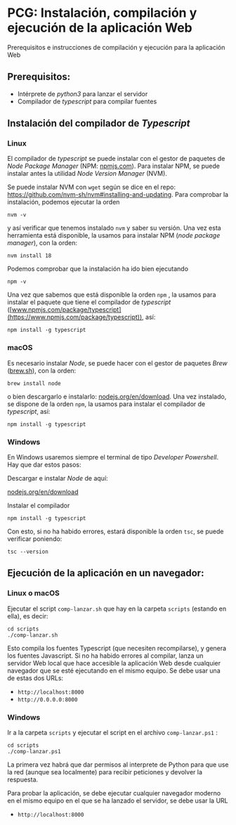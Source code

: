 # PCG: Instalación, compilación y ejecución de la aplicación Web

Prerequisitos e instrucciones de compilación y ejecución para la aplicación Web

## Prerequisitos: 

+ Intérprete de *python3* para lanzar el servidor
+ Compilador de *typescript* para compilar fuentes


## Instalación del compilador de _Typescript_

### Linux

El compilador de _typescript_ se puede instalar con el gestor de paquetes de _Node Package Manager_ (NPM: [npmjs.com](https://www.npmjs.com/)). Para instalar NPM, se puede instalar antes la utilidad _Node Version Manager_ (NVM).

Se puede instalar NVM con `wget` según se dice en el repo: https://github.com/nvm-sh/nvm#installing-and-updating. Para comprobar la instalación, podemos ejecutar la orden 

```
nvm -v
```

y así verificar que tenemos instalado `nvm` y saber su versión. Una vez esta herramienta está disponible, la usamos para instalar NPM (_node package manager_), con la orden:

```
nvm install 18
```

Podemos comprobar que la instalación ha ido bien ejecutando 

```
npm -v
```

Una vez que sabemos que está disponible la orden `npm` , la usamos para instalar el paquete que tiene el compilador de _typescript_ ([www.npmjs.com/package/typescript](https://www.npmjs.com/package/typescript)), así: 

```
npm install -g typescript
```



### macOS

Es necesario instalar _Node_, se puede hacer con el gestor de paquetes _Brew_ ([brew.sh](https://brew.sh)), con la orden: 

```
brew install node
```

o bien descargarlo e instalarlo: [nodejs.org/en/download](https://nodejs.org/en/download). Una vez instalado, se dispone de la orden `npm`, la usamos para instalar el compilador de _typescript_, así:

```
npm install -g typescript
```

### Windows

En Windows usaremos siempre el terminal de tipo _Developer Powershell_. Hay que dar estos pasos:

Descargar e instalar _Node_ de aquí: 

[nodejs.org/en/download](https://nodejs.org/en/download)

Instalar el compilador 

```
npm install -g typescript 
``` 

Con esto, si no ha habido errores, estará disponible la orden `tsc`, se puede verificar poniendo:

`tsc --version`

## Ejecución de la aplicación en un navegador:

### Linux o macOS

Ejecutar el script `comp-lanzar.sh` que hay en la carpeta `scripts` (estando en ella), es decir:

``` 
cd scripts
./comp-lanzar.sh
``` 

Esto compila los fuentes Typescript (que necesiten recompilarse), y genera los fuentes Javascript. Si no ha habido errores al compilar, lanza un servidor Web local que hace accesible la aplicación Web desde cualquier navegador que se esté ejecutando en el mismo equipo. Se debe usar una de estas dos URLs:

   - `http://localhost:8000`
   - `http://0.0.0.0:8000` 

### Windows

Ir a la carpeta `scripts` y ejecutar el script en el archivo `comp-lanzar.ps1` :

```
cd scripts 
./comp-lanzar.ps1 
```

La primera vez habrá que dar permisos al interprete de Python para que use la red (aunque sea localmente) para recibir peticiones y devolver la respuesta. 

Para probar la aplicación, se debe ejecutar cualquier navegador moderno en el mismo equipo en el que se ha lanzado el servidor, se debe usar la URL 

  - `http://localhost:8000` 